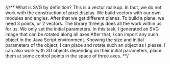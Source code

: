 
///**
  What is SVG by definition? This is a vector markup. In fact, we do not work with the construction of pixel display. 
  We build vectors with our own modules and angles. After that we get different planes. 
  To build a plane, we need 3 points, or 2 vectors. The library three.js does all the work within us for us. 
  We only set the initial parameters. In this task, I generated an SVG image that can be rotated along all axes
  After that, I can import any such object in the Java Script environment. 
  Knowing the size and initial parameters of the object, I can place and rotate such an object as I please.
  I can also work with 3D objects depending on their initial parameters, place them at some control points in the space of three axes.
**/